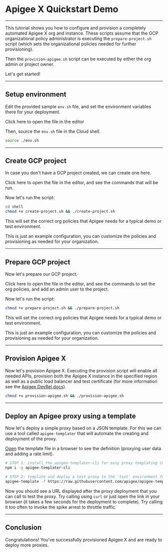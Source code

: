 # Apigee X Quickstart Demo

---

This tutorial shows you how to configure and provision a completely automated Apigee X org and instance. These scripts assume that the GCP organizational policy administrator is executing the `prepare-project.sh` script (which sets the organizational policies needed for further provisioning).

Then the `provision-apigee.sh` script can be executed by either the org admin or project owner.

Let's get started!

---

## Setup environment

Edit the provided sample `env.sh` file, and set the environment variables there for your deployment.

Click <walkthrough-editor-open-file filePath="env.sh">here</walkthrough-editor-open-file> to open the file in the editor

Then, source the `env.sh` file in the Cloud shell.

```sh
source ./env.sh
```
---

## Create GCP project

In case you don't have a GCP project created, we can create one here.

Click <walkthrough-editor-open-file filePath="./shell/create-project.sh">here</walkthrough-editor-open-file> to open the file in the editor, and see the commands that will be run.

Now let's run the script:

```sh
cd shell
chmod +x create-project.sh && ./create-project.sh
```

This will set the correct org policies that Apigee needs for a typical demo or test environment.

<walkthrough-footnote>This is just an example configuration, you can customize the policies and provisioning as needed for your organization.</walkthrough-footnote>

---

## Prepare GCP project

Now let's prepare our GCP project.  

Click <walkthrough-editor-open-file filePath="./shell/prepare-project.sh">here</walkthrough-editor-open-file> to open the file in the editor, and see the commands to set the org policies, and add an admin user to the project.

Now let's run the script:

```sh
chmod +x prepare-project.sh && ./prepare-project.sh
```

This will set the correct org policies that Apigee needs for a typical demo or test environment.

<walkthrough-footnote>This is just an example configuration, you can customize the policies and provisioning as needed for your organization.</walkthrough-footnote>

---

## Provision Apigee X

Now let's provision Apigee X. Executing the provision script will enable all needed APIs, provision both the Apigee X instance in the specified region as well as a public load balancer and test certificate (for more information see the [Apigee DevRel docs](https://github.com/apigee/devrel/tree/main/tools/apigee-x-trial-provision)).

```sh
chmod +x provision-apigee.sh && ./provision-apigee.sh
```

---

## Deploy an Apigee proxy using a template

Now let's deploy a simple proxy based on a JSON template. For this we can use a tool called `apigee-templater` that will automate the creating and deployment of the proxy.

[Open](https://raw.githubusercontent.com/apigee/apigee-templater/main/examples/users.json) the template file in a browser to see the definition (proxying user data and adding a rate limit).

```sh
# STEP 1: install the apigee-templater-cli for easy proxy templating (more information at github.com/apigee/apigee-templater)
npm i -g apigee-templater-cli

# STEP 2: template and deploy a test proxy to the 'test' environment for user data
apigee-template -f https://raw.githubusercontent.com/apigee/apigee-templater/main/examples/users.json -d -e test
```

Now you should see a URL displayed after the proxy deployment that you can call to test the proxy. Try calling using `curl` or just open the link in your browser (it takes a few seconds for the deployment to complete). Try calling it too often to invoke the spike arrest to throttle traffic.

---

## Conclusion
<walkthrough-conclusion-trophy></walkthrough-conclusion-trophy>

Congratulations! You've successfully provisioned Apigee X and are ready to deploy more proxies.

<walkthrough-inline-feedback></walkthrough-inline-feedback>